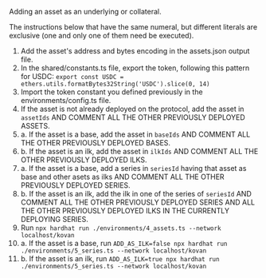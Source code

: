 Adding an asset as an underlying or collateral.

The instructions below that have the same numeral, but different literals are exclusive (one and only one of them need be executed).

1. Add the asset's address and bytes encoding in the assets.json output file.
2. In the shared/constants.ts file, export the token, following this pattern for USDC:
```export const USDC = ethers.utils.formatBytes32String('USDC').slice(0, 14)```
3. Import the token constant you defined previously in the environments/config.ts file.
4. If the asset is not already deployed on the protocol, add the asset in `assetIds` AND COMMENT ALL THE OTHER PREVIOUSLY DEPLOYED ASSETS.
5. a. If the asset is a base, add the asset in `baseIds` AND COMMENT ALL THE OTHER PREVIOUSLY DEPLOYED BASES.
5. b. If the asset is an ilk, add the asset in `ilkIds` AND COMMENT ALL THE OTHER PREVIOUSLY DEPLOYED ILKS.
6. a. If the asset is a base, add a series in `seriesId` having that asset as base and other asets as ilks AND COMMENT ALL THE OTHER PREVIOUSLY DEPLOYED SERIES.
6. b. If the asset is an ilk, add the ilk in one of the series of `seriesId` AND COMMENT ALL THE OTHER PREVIOUSLY DEPLOYED SERIES AND ALL THE OTHER PREVIOUSLY DEPLOYED ILKS IN THE CURRENTLY DEPLOYING SERIES.
7. Run `npx hardhat run ./environments/4_assets.ts --network localhost/kovan`
8. a. If the asset is a base, run `ADD_AS_ILK=false npx hardhat run ./environments/5_series.ts --network localhost/kovan`
8. b. If the asset is an ilk, run `ADD_AS_ILK=true npx hardhat run ./environments/5_series.ts --network localhost/kovan`


